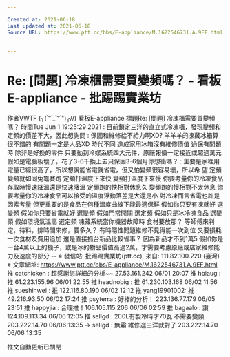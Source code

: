 ```yaml
---

Created at: 2021-06-18
Last updated at: 2021-06-18
Source URL: https://www.ptt.cc/bbs/E-appliance/M.1622546731.A.9EF.html


---
```


# Re: [問題] 冷凍櫃需要買變頻嗎？ - 看板 E-appliance - 批踢踢實業坊


作者VWTF (╮(﹀\_﹀")╭//)
看板E-appliance
標題Re: \[問題\] 冷凍櫃需要買變頻嗎？
時間Tue Jun 1 19:25:29 2021
: 目前鎖定三洋的直立式冷凍櫃，發現變頻和定頻的價差不大，因此想詢問 : 保固和維修給不給力啊XD? 羊羊羊的凍藏冰箱算很不錯的 有問題一定是人品XD 時代不同 造成家用冰箱沒有維修價值 過保有問題時 除非是好換的零件 只要動到冷媒系統四大元件，原廠報價一定接近或超過萬元 假如是電腦板壞了，花了3-6千換上去只保固3-6個月你想衝嗎？ : 主要是家裡用電量已經很高了，所以想說能省電就省電，但又怕變頻很容易壞，所以希 望 定頻變頻就如同兔龜賽跑 定頻打溫度下來快 變頻打溫度下來慢 你要考量你的冷凍食品存取時慢速降溫還是快速降溫 定頻跑的快相對休息久 變頻跑的慢相對不太休息 你要考量你的冷凍食品可以接受的溫度浮動落差是大還是小 對冷凍而言省電也許是因素考量 但更重要的是食品在何種溫度曲線下能最適保鮮 假如你只要有凍就好 選變頻 假如你只要省電就好 選變頻 假如門常開關 選定頻 假如只是冰冷凍食品 選變頻 假如環境氣溫高 選定頻 凍藏系統當你機器故障時 食材要放那？ 等師傅來判定，待料，排時間來修，要多久？ 有時隱性問題維修不見得能一次到位 又要損耗一次食材及費用追加 還是直接抓台新品比較省事？ 因為新品才不到1萬5 假如你是一台4萬以上的機子，或是冰的物品價值高過2萬，才需要考慮原廠或店家維修能 力及速度的部分 -- ※ 發信站: 批踢踢實業坊(ptt.cc), 來自: 111.82.100.220 (臺灣) ※ 文章網址: <https://www.ptt.cc/bbs/E-appliance/M.1622546731.A.9EF.html>
推 catchicken : 超感謝您詳細的分析~~ 27.53.161.242 06/01 20:07
推 hbiaug : 推 61.223.155.96 06/01 22:55
推 headnobig : 推 61.230.103.168 06/02 11:56
推 sueshihwei : 推 122.116.80.190 06/02 12:12
推 yang19901002: 推 49.216.93.50 06/02 17:24
推 psyterra : 好棒的分析！ 223.136.77.179 06/05 23:51
推 happyjia : 合理推！106.105.115.206 06/06 02:59
推 bagaalo : 讚 124.109.113.34 06/06 12:05
推 sellgd : 200L有製冷時才70瓦 不需要變頻 203.222.14.70 06/06 13:35
→ sellgd : 無霜 維修選三洋就對了 203.222.14.70 06/06 13:35

推文自動更新已關閉

